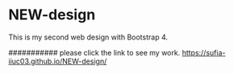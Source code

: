 # NEW-design
This is my second web design with Bootstrap 4.

###########
please click the link to see my work.
https://sufia-iiuc03.github.io/NEW-design/

 
